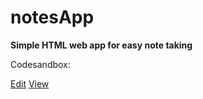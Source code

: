 # notesApp
<b>Simple HTML web app for easy note taking</b>
<br>
<p>Codesandbox:</p>
<a href="https://codesandbox.io/s/notesapp-jvd4j">Edit</a>
<a href="https://codesandbox.io/s/notesapp-jvd4j">View</a>
